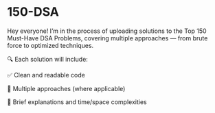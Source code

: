 # 150-DSA

Hey everyone!
I’m in the process of uploading solutions to the Top 150 Must-Have DSA Problems, covering multiple approaches — from brute force to optimized techniques.

🔍 Each solution will include:

✅ Clean and readable code

🔁 Multiple approaches (where applicable)

🧠 Brief explanations and time/space complexities
